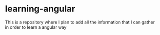 # learning-angular
This is a repository where I plan to add all the information that I can gather in order to learn a angular way
